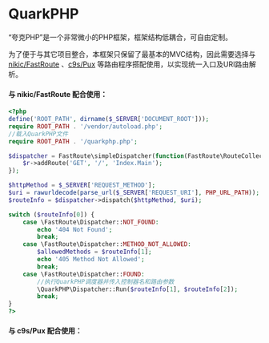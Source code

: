 # QuarkPHP
“夸克PHP”是一个非常微小的PHP框架，框架结构低耦合，可自由定制。

为了便于与其它项目整合，本框架只保留了最基本的MVC结构，因此需要选择与 [nikic/FastRoute](https://github.com/nikic/FastRoute) 、[c9s/Pux](https://github.com/c9s/Pux) 等路由程序搭配使用，以实现统一入口及URI路由解析。


#### 与 nikic/FastRoute 配合使用：
```PHP
<?php
define('ROOT_PATH', dirname($_SERVER['DOCUMENT_ROOT']));
require ROOT_PATH . '/vendor/autoload.php';
//载入QuarkPHP文件
require ROOT_PATH . '/quarkphp.php';

$dispatcher = FastRoute\simpleDispatcher(function(FastRoute\RouteCollector $r) {
    $r->addRoute('GET', '/', 'Index.Main');
});

$httpMethod = $_SERVER['REQUEST_METHOD'];
$uri = rawurldecode(parse_url($_SERVER['REQUEST_URI'], PHP_URL_PATH));
$routeInfo = $dispatcher->dispatch($httpMethod, $uri);

switch ($routeInfo[0]) {
    case \FastRoute\Dispatcher::NOT_FOUND:
        echo '404 Not Found';
        break;
    case \FastRoute\Dispatcher::METHOD_NOT_ALLOWED:
        $allowedMethods = $routeInfo[1];
        echo '405 Method Not Allowed';
        break;
    case \FastRoute\Dispatcher::FOUND:
        //执行QuarkPHP调度器并传入控制器名和路由参数
        \QuarkPHP\Dispatcher::Run($routeInfo[1], $routeInfo[2]);
        break;
}
?>
```
#### 与 c9s/Pux 配合使用：
